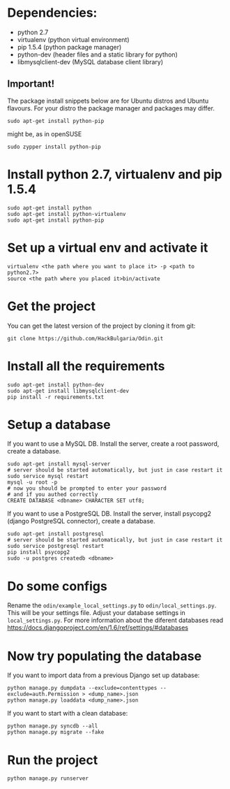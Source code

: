 # Dependencies:
* python 2.7
* virtualenv (python virtual environment)
* pip 1.5.4 (python package manager)
* python-dev (header files and a static library for python)
* libmysqlclient-dev (MySQL database client library)

## Important!
The package install snippets below are for Ubuntu distros and Ubuntu flavours.
For your distro the package manager and packages may differ.

```
sudo apt-get install python-pip
```
might be, as in openSUSE
```
sudo zypper install python-pip
```

# Install python 2.7, virtualenv and pip 1.5.4
```
sudo apt-get install python
sudo apt-get install python-virtualenv
sudo apt-get install python-pip
```

# Set up a virtual env and activate it
```
virtualenv <the path where you want to place it> -p <path to python2.7>
source <the path where you placed it>bin/activate
```

# Get the project
You can get the latest version of the project by cloning it from git:

```
git clone https://github.com/HackBulgaria/Odin.git
```

# Install all the requirements
```
sudo apt-get install python-dev
sudo apt-get install libmysqlclient-dev
pip install -r requirements.txt
```

# Setup a database
If you want to use a MySQL DB. Install the server, create a root password, create a database.
```
sudo apt-get install mysql-server
# server should be started automatically, but just in case restart it
sudo service mysql restart
mysql -u root -p
# now you should be prompted to enter your password
# and if you authed correctly
CREATE DATABASE <dbname> CHARACTER SET utf8;
```

If you want to use a PostgreSQL DB. Install the server, install psycopg2 (django PostgreSQL connector), create a database.
```
sudo apt-get install postgresql
# server should be started automatically, but just in case restart it
sudo service postgresql restart
pip install psycopg2
sudo -u postgres createdb <dbname>
```

# Do some configs
Rename the `odin/example_local_settings.py` to `odin/local_settings.py`. This will be your settings file.
Adjust your database settings in `local_settings.py`.
For more information about the diferent databases read https://docs.djangoproject.com/en/1.6/ref/settings/#databases

# Now try populating the database
If you want to import data from a previous Django set up database:
```
python manage.py dumpdata --exclude=contenttypes --exclude=auth.Permission > <dump_name>.json
python manage.py loaddata <dump_name>.json
```

If you want to start with a clean database:
```
python manage.py syncdb --all
python manage.py migrate --fake
```


# Run the project
```
python manage.py runserver
```
